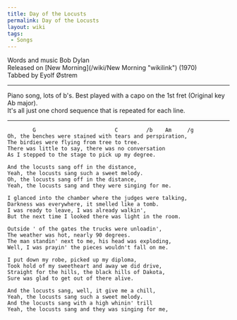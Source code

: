 ```yaml
---
title: Day of the Locusts
permalink: Day of the Locusts
layout: wiki
tags:
 - Songs
---
```


Words and music Bob Dylan  
Released on [New Morning](/wiki/New Morning "wikilink") (1970)  
Tabbed by Eyolf Østrem

* * * * *

Piano song, lots of b's. Best played with a capo on the 1st fret
(Original key Ab major).  
It's all just one chord sequence that is repeated for each line.

* * * * *

            G                         C         /b    Am     /g
    Oh, the benches were stained with tears and perspiration,
    The birdies were flying from tree to tree.
    There was little to say, there was no conversation
    As I stepped to the stage to pick up my degree.

    And the locusts sang off in the distance,
    Yeah, the locusts sang such a sweet melody.
    Oh, the locusts sang off in the distance,
    Yeah, the locusts sang and they were singing for me.

    I glanced into the chamber where the judges were talking,
    Darkness was everywhere, it smelled like a tomb.
    I was ready to leave, I was already walkin',
    But the next time I looked there was light in the room.

    Outside ' of the gates the trucks were unloadin',
    The weather was hot, nearly 90 degrees.
    The man standin' next to me, his head was exploding,
    Well, I was prayin' the pieces wouldn't fall on me.

    I put down my robe, picked up my diploma,
    Took hold of my sweetheart and away we did drive,
    Straight for the hills, the black hills of Dakota,
    Sure was glad to get out of there alive.

    And the locusts sang, well, it give me a chill,
    Yeah, the locusts sang such a sweet melody.
    And the locusts sang with a high whinin' trill
    Yeah, the locusts sang and they was singing for me,
